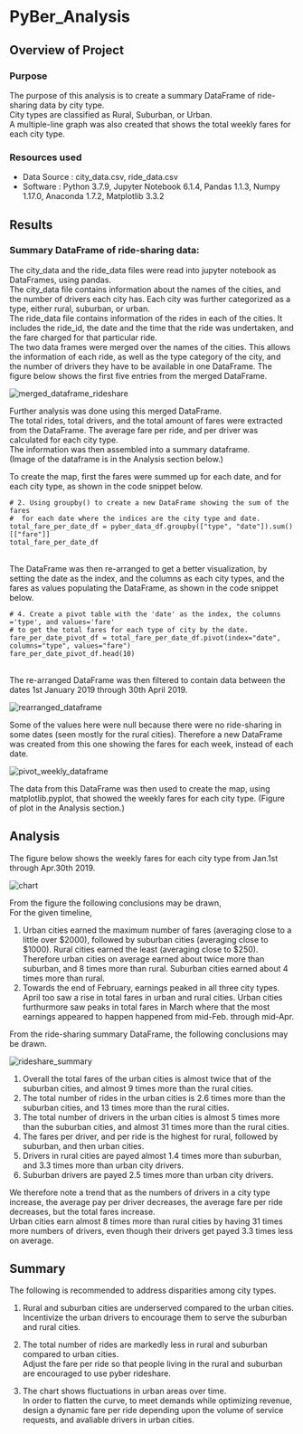 # PyBer_Analysis

## Overview of Project 

### Purpose
The purpose of this analysis is to create a summary DataFrame of ride-sharing data by city type.\
City types are classified as Rural, Suburban, or Urban.\
A multiple-line graph was also created that shows the total weekly fares for each city type.

### Resources used
- Data Source : city_data.csv, ride_data.csv
- Software : Python 3.7.9, Jupyter Notebook 6.1.4, Pandas 1.1.3, Numpy 1.17.0, Anaconda 1.7.2, Matplotlib 3.3.2

## Results
### Summary DataFrame of ride-sharing data:
The city_data and the ride_data files were read into jupyter notebook as DataFrames, using pandas.\
The city_data file contains information about the names of the cities, and the number of drivers each city has. Each city was further categorized as a type, either rural, suburban, or urban.\
The ride_data file contains information of the rides in each of the cities. It includes the ride_id, the date and the time that the ride was undertaken, and the fare charged for that particular ride.\
The two data frames were merged over the names of the cities. This allows the information of each ride, as well as the type category of the city, and the number of drivers they have to be available in one DataFrame. The figure below shows the first five entries from the merged DataFrame.

![merged_dataframe_rideshare](https://user-images.githubusercontent.com/71800628/119249670-10520f80-bb60-11eb-8dcd-574c783385ed.png)

Further analysis was done using this merged DataFrame.\
The total rides, total drivers, and the total amount of fares were extracted from the DataFrame. The average fare per ride, and per driver was calculated for each city type.\
The information was then assembled into a summary dataframe.\
(Image of the dataframe is in the Analysis section below.)

To create the map, first the fares were summed up for each date, and for each city type, as shown in the code snippet below.
```
# 2. Using groupby() to create a new DataFrame showing the sum of the fares 
#  for each date where the indices are the city type and date.
total_fare_per_date_df = pyber_data_df.groupby(["type", "date"]).sum()[["fare"]]
total_fare_per_date_df
```
\
The DataFrame was then re-arranged to get a better visualization, by setting the date as the index, and the columns as each city types, and the fares as values populating the DataFrame, as shown in the code snippet below.
```
# 4. Create a pivot table with the 'date' as the index, the columns ='type', and values='fare' 
# to get the total fares for each type of city by the date. 
fare_per_date_pivot_df = total_fare_per_date_df.pivot(index="date", columns="type", values="fare")
fare_per_date_pivot_df.head(10)
```
\
The re-arranged DataFrame was then filtered to contain data between the dates 1st January 2019 through 30th April 2019.

![rearranged_dataframe](https://user-images.githubusercontent.com/71800628/119249700-47282580-bb60-11eb-82f0-d3119e40770c.png)

Some of the values here were null because there were no ride-sharing in some dates (seen mostly for the rural cities). Therefore a new DataFrame was created from this one showing the fares for each week, instead of each date.

![pivot_weekly_dataframe](https://user-images.githubusercontent.com/71800628/119249708-54451480-bb60-11eb-9b5d-07e46e49684c.png)

The data from this DataFrame was then used to create the map, using matplotlib.pyplot, that showed the weekly fares for each city type. (Figure of plot in the Analysis section.)

## Analysis
The figure below shows the weekly fares for each city type from Jan.1st through Apr.30th 2019.

![chart](https://user-images.githubusercontent.com/71800628/119249718-63c45d80-bb60-11eb-96f5-305ba77d5d2b.png)

From the figure the following conclusions may be drawn,\
For the given timeline,
1. Urban cities earned the maximum number of fares (averaging close to a little over $2000), followed by suburban cities (averaging close to $1000). Rural cities earned the least (averaging close to $250).\
Therefore urban cities on average earned about twice more than suburban, and 8 times more than rural. Suburban cities earned about 4 times more than rural.
2. Towards the end of February, earnings peaked in all three city types. April too saw a rise in total fares in urban and rural cities. Urban cities furthurmore saw peaks in total fares in March where that the most earnings appeared to happen happened from mid-Feb. through mid-Apr.


From the ride-sharing summary DataFrame, the following conclusions may be drawn. 

![rideshare_summary](https://user-images.githubusercontent.com/71800628/119249731-82c2ef80-bb60-11eb-9f57-890318bdbf47.png)

1. Overall the total fares of the urban cities is almost twice that of the suburban cities, and almost 9 times more than the rural cities.
2. The total number of rides in the urban cities is 2.6 times more than the suburban cities, and 13 times more than the rural cities.
3. The total number of drivers in the urban cities is almost 5 times more than the suburban cities, and almost 31 times more than the rural cities.
4. The fares per driver, and per ride is the highest for rural, followed by suburban, and then urban cities. 
5. Drivers in rural cities are payed almost 1.4 times more than suburban, and 3.3 times more than urban city drivers.
6. Suburban drivers are payed 2.5 times more than urban city drivers.

We therefore note a trend that as the numbers of drivers in a city type increase, the average pay per driver decreases, the average fare per ride decreases, but the total fares increase.\
Urban cities earn almost 8 times more than rural cities by having 31 times more numbers of drivers, even though their drivers get payed 3.3 times less on average. 

## Summary
The following is recommended to address disparities among city types.
1. Rural and suburban cities are underserved compared to the urban cities.\
Incentivize the urban drivers to encourage them to serve the suburban and rural cities.

2. The total number of rides are markedly less in rural and suburban compared to urban cities.\
Adjust the fare per ride so that people living in the rural and suburban are encouraged to use pyber rideshare.

3. The chart shows fluctuations in urban areas over time.\
In order to flatten the curve, to meet demands while optimizing revenue, design a dynamic fare per ride depending upon the volume of service requests, and avaliable drivers in urban cities.
